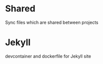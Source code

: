 # Shared

Sync files which are shared between projects

# Jekyll

devcontainer and dockerfile for Jekyll site